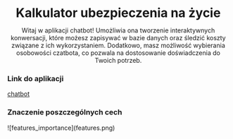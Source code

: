 <header style="margin-bottom: 1rem">
    <h1 style="margin-bottom: 0">Kalkulator ubezpieczenia na życie</h1>
    <p>Witaj w aplikacji chatbot! Umożliwia ona tworzenie interaktywnych konwersacji, które możesz zapisywać w bazie danych oraz śledzić koszty związane z ich wykorzystaniem. Dodatkowo, masz możliwość wybierania osobowości czatbota, co pozwala na dostosowanie doświadczenia do Twoich potrzeb.</p>
</header>

<h3>Link do aplikacji</h3>
<a href="https://chatgpt-4o-mini.streamlit.app/" style="margin-bottom: 2rem" class="md-button md-button--primary" target='_blank'>chatbot</a>

<h3>Znaczenie poszczególnych cech</h3>
![features_importance](features.png)